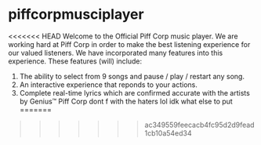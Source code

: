 # piffcorpmusciplayer
<<<<<<< HEAD
Welcome to the Official Piff Corp music player. We are working hard at Piff Corp in order to make the 
best listening experience for our valued listeners. We have incorporated
many features into this experience. These features (will) include:
1. The ability to select from 9 songs and pause / play / restart any song.
2. An interactive experience that reponds to your actions.
3. Complete real-time lyrics which are confirmed accurate with the artists by Genius&trade;
Piff Corp dont f with the haters lol idk what else to put 
=======
>>>>>>> ac349559feecacb4fc95d2d9fead1cb10a54ed34
